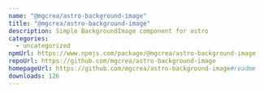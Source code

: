 ```yaml
---
name: "@mgcrea/astro-background-image"
title: "@mgcrea/astro-background-image"
description: Simple BackgroundImage component for astro
categories:
  - uncategorized
npmUrl: https://www.npmjs.com/package/@mgcrea/astro-background-image
repoUrl: https://github.com/mgcrea/astro-background-image
homepageUrl: https://github.com/mgcrea/astro-background-image#readme
downloads: 126
---
```

